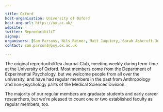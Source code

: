 ```yaml
---

title: Oxford
host-organisation: University of Oxford
host-org-url: https://ox.ac.uk/
website:
twitter: ReproducibiliT
signup:
organisers: [Sam Parsons, Nils Reimer, Matt Jaquiery, Sarah Ashcroft-Jones, Sam Webb]
contact: sam.parsons@psy.ox.ac.uk

---
```


The original reproducibiliTea Journal Club, meeting weekly during term-time at the University of Oxford. Most members come from the Department of Experimental Psychology, but we welcome people from all over the university, and have had regular members in the past from Anthropology and non-psychology parts of the Medical Sciences Division.

The majority of our regular members are graduate students and early career researchers, but we're pleased to count one or two established faculty as regular members, too.